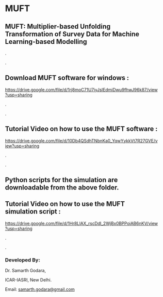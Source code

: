 # MUFT

## MUFT: Multiplier-based Unfolding Transformation of Survey Data for Machine Learning-based Modelling

.

.

## Download MUFT software for windows :

https://drive.google.com/file/d/1rj8moC71U7jyJsIEdmiDwu9fhwJ96k87/view?usp=sharing 

.

.

## Tutorial Video on how to use the MUFT software :

https://drive.google.com/file/d/10Db4QSdhTNbnKa0_YqwYykkVt7R27GVE/view?usp=sharing

.

.

## Python scripts for the simulation are downloadable from the above folder.

## Tutorial Video on how to use the MUFT simulation script :

https://drive.google.com/file/d/1Hr8LIAX_rscDdl_2WjBx0BPPoiAB6nKV/view?usp=sharing

.

.

### Developed By:
Dr. Samarth Godara,

ICAR-IASRI, New Delhi.

Email: samarth.godara@gmail.com
